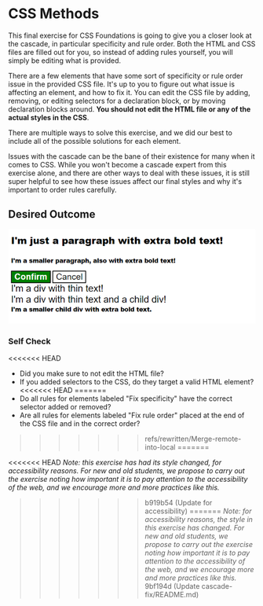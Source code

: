 # CSS Methods
This final exercise for CSS Foundations is going to give you a closer look at the cascade, in particular specificity and rule order. Both the HTML and CSS files are filled out for you, so instead of adding rules yourself, you will simply be editing what is provided.

There are a few elements that have some sort of specificity or rule order issue in the provided CSS file. It's up to you to figure out what issue is affecting an element, and how to fix it. You can edit the CSS file by adding, removing, or editing selectors for a declaration block, or by moving declaration blocks around. **You should not edit the HTML file or any of the actual styles in the CSS**.

There are multiple ways to solve this exercise, and we did our best to include all of the possible solutions for each element.

Issues with the cascade can be the bane of their existence for many when it comes to CSS. While you won't become a cascade expert from this exercise alone, and there are other ways to deal with these issues, it is still super helpful to see how these issues affect our final styles and why it's important to order rules carefully.

## Desired Outcome
![desired outcome](./desired-outcome.png)

### Self Check
<<<<<<< HEAD
- Did you make sure to not edit the HTML file?
- If you added selectors to the CSS, do they target a valid HTML element?
<<<<<<< HEAD
=======
- Do all rules for elements labeled "Fix specificity" have the correct selector added or removed?
- Are all rules for elements labeled "Fix rule order" placed at the end of the CSS file and in the correct order?
>>>>>>> refs/rewritten/Merge-remote-into-local
=======

<<<<<<< HEAD
_Note: this exercise has had its style changed, for accessibility reasons. For new and old students, we propose to carry out the exercise noting how important it is to pay attention to the accessibility of the web, and we encourage more and more practices like this._
>>>>>>> b919b54 (Update for accessibility)
=======
_Note: for accessibility reasons, the style in this exercise has changed. For new and old students, we propose to carry out the exercise noting how important it is to pay attention to the accessibility of the web, and we encourage more and more practices like this._
>>>>>>> 9bf194d (Update cascade-fix/README.md)

